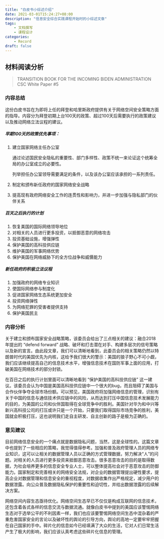 ```yaml
---
title: "白皮书小综述介绍"
date: 2021-03-01T15:24:27+08:00
description: "信息安全综合实践课程开始时的小综述文章"
tags: 
    - 文档撰写
    - 课程设计
categories:
    - Record
draft: false
---
```


## 材料阅读分析

> TRANSITION BOOK FOR THE INCOMING BIDEN ADMINISTRATION     CSC White Paper #5

<!--more-->

### 内容总结

这份白皮书旨在为即将上任的拜登和哈里斯政府提供有关于网络空间安全策略方面的指导。内容分为拜登初期上台100天的政策、超过100天后需要执行的政策建议以及推动网络立法议程的建议。

##### 早期100天的政策优先事项：

1. 建立国家网络主任办公室

   通过论述国民安全隐私的重要性、部门多样性、政策不统一来论证这个统筹全局的办公室成立的必要性。

   列举担任办公室领导需要满足的条件，以及该办公室应该承担的一系列责任。

2. 制定和颁布新任政府的国家网络安全战略

3. 提高现有政府网络安全工作的连贯性和影响力，并进一步加强与隐私部门的伙伴关系

##### 百天之后执行的计划

1. 恢复美国的国际网络领导地位
2. 对相关的人员进行更多投资，以抵御恶意的网络攻击
3. 投资基础设施，增强弹性
4. 保护美国的高科技供应链
5. 维护美国的军事网络优势
6. 保护美国在网络威胁下的全方位战争和威慑能力

##### 新任政府的积极立法议程

1. 加强政府的网络专业知识
2. 使国际网络参与制度化
3. 促进国家网络生态系统更加安全
4. 投资网络弹性
5. 为网络犯罪的受害者提供支持
6. 保护美国民主

### 内容分析

关于建立和颁布国家安全战略策略，该委员会给出了三点相关的建议：融合2018年提出的 “defend forward” 战略、破坏和打击潜在对手、构建多层次的信号策略以及新的宣言。由此段文章，我们可以清晰地看到，此委员会的相关策略仍然以特朗普时代的美国优先为内核，这给予我们很大的警示：美国的狼子野心不可小觑，我们应该继续提高自己的信息技术水平，增强信息技术在国防军事上面的应用，打破美国在网络技术的部分封锁。

在百日之后的执行计划里面可以清晰地看到 “保护美国的高科技供应链” 这一建议。该委员会认为中国是美国高科技供应链中一个很大的bug，而且阻碍了美国与合作伙伴争夺全球市场份额。可以预见，美国政府将加强网络信息的管理，识别有关于中国的信息与通信技术供应链中的风险，从而达到打压中国信息技术发展能力的目的，为美国的公司和伙伴国取得在全球竞争中的胜利。美国针对华为和中兴等新兴高科技公司的打压或许只是一个开始，只要我们取得国际市场竞争的胜利，美国就会积极打压，这也说明我们走自主研发、自主创新的路子是极为正确的。

### 意见建议

目前网络信息安全的一个痛点就是数据隐私问题，当然，这是全球性的。这篇文章中也提到了一些相应的策略，我觉得值得参考。加强和普及政府管理人员的网络专业知识，这可以让相关的数据管理人员以正确的方式管理数据，努力解决“人”的问题。对相关的人员进行更多投资来抵御恶意攻击。很多恶意攻击的目的是取得数据，为社会培养更多的信息安全专业人士，可以整体提高社会对于恶意攻击的防御能力。国家制定和完善相关的网络安全法规，对企业的数据管理提出硬性要求，提高企业对数据管理和信息安全的重视程度，对数据收集作出严格规定，减少用户的数据泄露。向公众普及数据隐私保护的重要性和迫切性，并给出数据泄露的后续解决方案。

网络空间内容生态亟待优化。网络空间生态早已不仅仅是构成互联网的信息技术，还包含着各式各样的信息交流与数据流通。就像白皮书中提到的美国应该警惕网络生态对于选举公平的不利因素一样，我们也应该要警惕网络空间生态中混杂着的严重危害国家安全的言论以及破坏性的舆论的引导方向，舆论的高地一定要牢牢把握在自己国家的手中。碎片化的信息如今已经填满了大众的生活，它对人们日常生活产生了极大的影响，我们应该认真考虑这些碎片化信息的管理。

